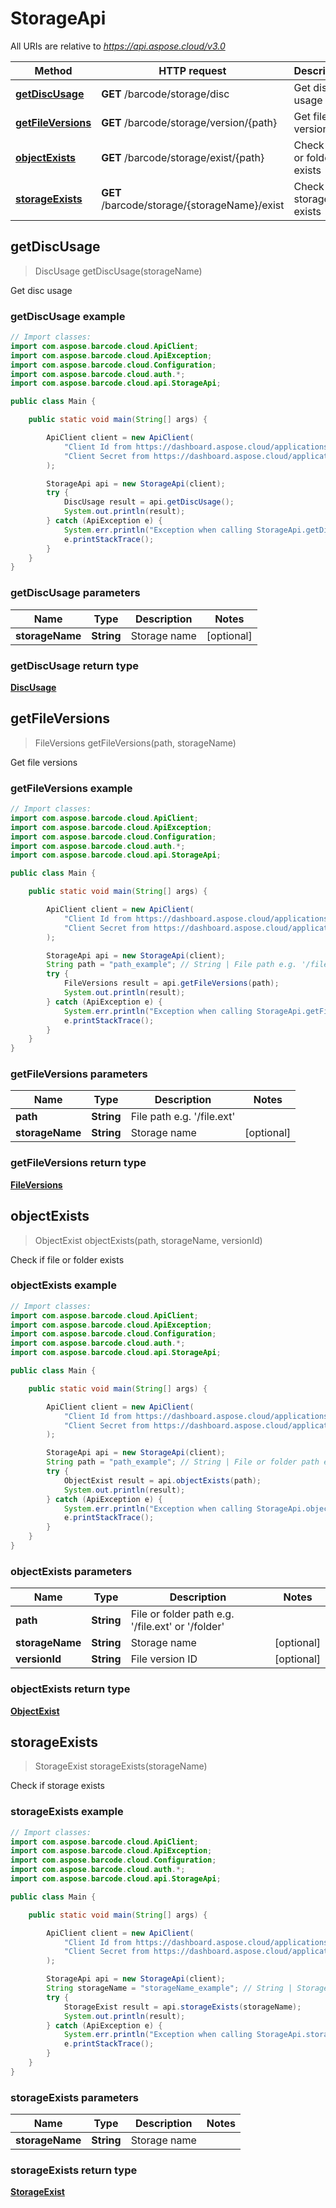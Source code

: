 # StorageApi

All URIs are relative to *<https://api.aspose.cloud/v3.0>*

Method | HTTP request | Description
------ | ------------ | -----------
[**getDiscUsage**](StorageApi.md#getDiscUsage) | **GET** /barcode/storage/disc | Get disc usage
[**getFileVersions**](StorageApi.md#getFileVersions) | **GET** /barcode/storage/version/{path} | Get file versions
[**objectExists**](StorageApi.md#objectExists) | **GET** /barcode/storage/exist/{path} | Check if file or folder exists
[**storageExists**](StorageApi.md#storageExists) | **GET** /barcode/storage/{storageName}/exist | Check if storage exists

## getDiscUsage

> DiscUsage getDiscUsage(storageName)

Get disc usage

### getDiscUsage example

```java
// Import classes:
import com.aspose.barcode.cloud.ApiClient;
import com.aspose.barcode.cloud.ApiException;
import com.aspose.barcode.cloud.Configuration;
import com.aspose.barcode.cloud.auth.*;
import com.aspose.barcode.cloud.api.StorageApi;

public class Main {

    public static void main(String[] args) {

        ApiClient client = new ApiClient(
            "Client Id from https://dashboard.aspose.cloud/applications",
            "Client Secret from https://dashboard.aspose.cloud/applications"
        );

        StorageApi api = new StorageApi(client);
        try {
            DiscUsage result = api.getDiscUsage();
            System.out.println(result);
        } catch (ApiException e) {
            System.err.println("Exception when calling StorageApi.getDiscUsage");
            e.printStackTrace();
        }
    }
}
```

### getDiscUsage parameters

Name | Type | Description  | Notes
---- | ---- | ------------ | -----
 **storageName** | **String**| Storage name | [optional]

### getDiscUsage return type

[**DiscUsage**](DiscUsage.md)

## getFileVersions

> FileVersions getFileVersions(path, storageName)

Get file versions

### getFileVersions example

```java
// Import classes:
import com.aspose.barcode.cloud.ApiClient;
import com.aspose.barcode.cloud.ApiException;
import com.aspose.barcode.cloud.Configuration;
import com.aspose.barcode.cloud.auth.*;
import com.aspose.barcode.cloud.api.StorageApi;

public class Main {

    public static void main(String[] args) {

        ApiClient client = new ApiClient(
            "Client Id from https://dashboard.aspose.cloud/applications",
            "Client Secret from https://dashboard.aspose.cloud/applications"
        );

        StorageApi api = new StorageApi(client);
        String path = "path_example"; // String | File path e.g. '/file.ext'
        try {
            FileVersions result = api.getFileVersions(path);
            System.out.println(result);
        } catch (ApiException e) {
            System.err.println("Exception when calling StorageApi.getFileVersions");
            e.printStackTrace();
        }
    }
}
```

### getFileVersions parameters

Name | Type | Description  | Notes
---- | ---- | ------------ | -----
 **path** | **String**| File path e.g. &#39;/file.ext&#39; |
 **storageName** | **String**| Storage name | [optional]

### getFileVersions return type

[**FileVersions**](FileVersions.md)

## objectExists

> ObjectExist objectExists(path, storageName, versionId)

Check if file or folder exists

### objectExists example

```java
// Import classes:
import com.aspose.barcode.cloud.ApiClient;
import com.aspose.barcode.cloud.ApiException;
import com.aspose.barcode.cloud.Configuration;
import com.aspose.barcode.cloud.auth.*;
import com.aspose.barcode.cloud.api.StorageApi;

public class Main {

    public static void main(String[] args) {

        ApiClient client = new ApiClient(
            "Client Id from https://dashboard.aspose.cloud/applications",
            "Client Secret from https://dashboard.aspose.cloud/applications"
        );

        StorageApi api = new StorageApi(client);
        String path = "path_example"; // String | File or folder path e.g. '/file.ext' or '/folder'
        try {
            ObjectExist result = api.objectExists(path);
            System.out.println(result);
        } catch (ApiException e) {
            System.err.println("Exception when calling StorageApi.objectExists");
            e.printStackTrace();
        }
    }
}
```

### objectExists parameters

Name | Type | Description  | Notes
---- | ---- | ------------ | -----
 **path** | **String**| File or folder path e.g. &#39;/file.ext&#39; or &#39;/folder&#39; |
 **storageName** | **String**| Storage name | [optional]
 **versionId** | **String**| File version ID | [optional]

### objectExists return type

[**ObjectExist**](ObjectExist.md)

## storageExists

> StorageExist storageExists(storageName)

Check if storage exists

### storageExists example

```java
// Import classes:
import com.aspose.barcode.cloud.ApiClient;
import com.aspose.barcode.cloud.ApiException;
import com.aspose.barcode.cloud.Configuration;
import com.aspose.barcode.cloud.auth.*;
import com.aspose.barcode.cloud.api.StorageApi;

public class Main {

    public static void main(String[] args) {

        ApiClient client = new ApiClient(
            "Client Id from https://dashboard.aspose.cloud/applications",
            "Client Secret from https://dashboard.aspose.cloud/applications"
        );

        StorageApi api = new StorageApi(client);
        String storageName = "storageName_example"; // String | Storage name
        try {
            StorageExist result = api.storageExists(storageName);
            System.out.println(result);
        } catch (ApiException e) {
            System.err.println("Exception when calling StorageApi.storageExists");
            e.printStackTrace();
        }
    }
}
```

### storageExists parameters

Name | Type | Description  | Notes
---- | ---- | ------------ | -----
 **storageName** | **String**| Storage name |

### storageExists return type

[**StorageExist**](StorageExist.md)

